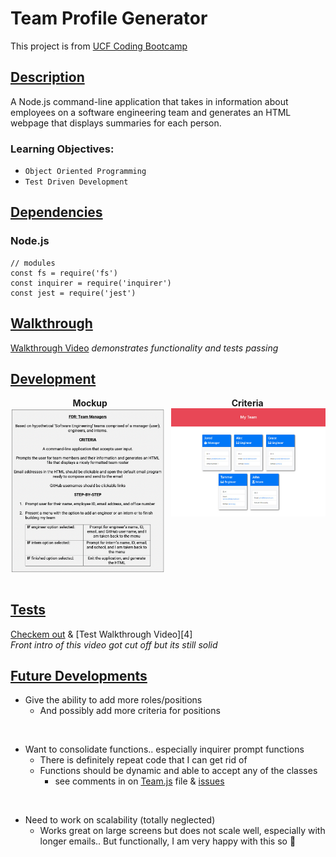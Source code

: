 # Team Profile Generator

This project is from [UCF Coding Bootcamp][1]

## <u>Description</u>

A Node.js command-line application that takes in information about employees on a software engineering team and generates an HTML webpage that displays summaries for each person.
<br>

### Learning Objectives:

- `Object Oriented Programming`<br>
- `Test Driven Development`

## <u>Dependencies</u>

### Node.js <br>

    // modules
    const fs = require('fs')
    const inquirer = require('inquirer')
    const jest = require('jest')

## <u>Walkthrough</u>

[Walkthrough Video][usage] <i>demonstrates functionality and tests passing</i>

## <u>Development</u>

<div style="display: flex; flex-wrap: wrap">
  <div style="width: 100%; display: flex; justify-content: space-around">
    <div><b>Mockup</b></div>
    <div><b>Criteria</b> </div>
  </div>
</div>

<div style="display: flex; justify-content: space-between">
  <img src="./development/criteria.png" alt="criteria" width="49%">
  <img src="./development/mockup.png" alt="mockup" height="50%" width="49%">
</div>
<br>

## <u>Tests</u>

[Checkem out][3]
&
[Test Walkthrough Video][4] <br>
<i> Front intro of this video got cut off but its still solid </i>

## <u>Future Developments</u>

* Give the ability to add more roles/positions
  * And possibly add more criteria for positions

<br>

* Want to consolidate functions.. especially inquirer prompt functions
  - There is definitely repeat code that I can get rid of
  - Functions should be dynamic and able to accept any of the classes
    - see comments in on [Team.js][5] file & [issues][6]

<br>

* Need to work on scalability (totally neglected)
  - Works great on large screens but does not scale well, especially with longer emails.. But functionally, I am very happy with this so 🤫

[1]: https://github.com/UCF-Coding-Boot-Camp/UCF-VIRT-BO-FSF-PT-04-2021-U-B/tree/main/10-OOP/02-Challenge
[usage]: https://www.youtube.com/watch?v=spUYy095ViE
[3]: https://github.com/its-jefe/Team-Profile-Generator/tree/main/__tests__
[test]: https://www.youtube.com/watch?v=o7qdDidwnuw
[5]: https://github.com/its-jefe/Team-Profile-Generator/blob/main/lib/Team.js
[6]: https://github.com/its-jefe/Team-Profile-Generator/issues

